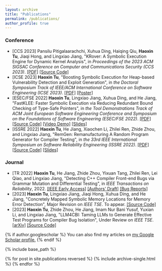 ```yaml
---
layout: archive
title: "Publications"
permalink: /publications/
author_profile: true
---
```

### Conference
 * [CCS 2023] Pansilu Pitigalaarachchi, Xuhua Ding, Haiqing Qiu, **Haoxin Tu**, Jiaqi Hong, and Lingxiao Jiang, "KRover: A Symbolic Execution Engine for Dynamic Kernel Analysis", in *Proceedings of the 2023 ACM SIGSAC Conference on Computer and Communications Security (CCS 2023)*. [[PDF]](https://haoxintu.github.io/files/ccs2023-KRover_camera_ready.pdf) [[Source Code]](https://github.com/KRoverSystems/KRover)
 * [ICSE 2023] **Haoxin Tu**, "Boosting Symbolic Execution for Heap-based Vulnerability Detection and Exploit Generation", in *the Doctoral Symposium Track of IEEE/ACM International Conference on Software Engineering (ICSE 2023)*. [[PDF]](https://haoxintu.github.io/files/icse23-ds-paper.pdf) [[Poster]](https://haoxintu.github.io/files/icse23-ds-poster.pdf)
 * [ESEC/FSE 2022] **Haoxin Tu**, Lingxiao Jiang, Xuhua Ding, and He Jiang, "FastKLEE: Faster Symbolic Execution via Reducing Redundant Bound Checking of Type-Safe Pointers", in *the Tool Demonstrations Track of ACM Joint European Software Engineering Conference and Symposium on the Foundations of Software Engineering (ESEC/FSE 2022)*. [[PDF]](https://haoxintu.github.io/files/fse2022-FastKLEE.pdf) [[Source Code]](https://github.com/haoxintu/FastKLEE) [[Video Demo]](https://youtu.be/iLLlZD384zM) [[Slides]](https://haoxintu.github.io/files/FastKLEE-slides.pdf)
 * [ISSRE 2022] **Haoxin Tu**, He Jiang, Xiaochen Li, Zhilei Ren, Zhide Zhou, and Lingxiao Jiang, "RemGen: Remanufacturing A Random Program Generator for Compiler Testing", in *the 33rd IEEE International Symposium on Software Reliability Engineering (ISSRE 2022)*. [[PDF]](https://haoxintu.github.io/files/issre2022-camera-ready.pdf) [[Source Code]](https://github.com/haoxintu/RemCCG) [[Slides]](https://haoxintu.github.io/files/RemGen-slides.pdf)


### Journal

 * [TR 2022] **Haoxin Tu**, He Jiang, Zhide Zhou, Yixuan Tang, Zhilei Ren, Lei Qiao, and Lingxiao Jiang, "Detecting C++ Compiler Front-end Bugs via Grammar Mutation and Differential Testing", in *IEEE Transactions on Reliability*, 2022. [[IEEE Early Access]](https://ieeexplore.ieee.org/document/9777893) [[Authors' Draft]](https://haoxintu.github.io/files/tr-2022-draft.pdf) [[Bug Reports]](https://github.com/haoxintu/CCOFT/blob/main/reported-bugs.md)
 *  [2023] **Haoxin Tu**, Lingxiao Jiang, Jiaqi Hong, Xuhua Ding, and He Jiang, "Concretely Mapped Symbolic Memory Locations
for Memory Error Detection", Major Revision on *IEEE TSE*. To appear. [[Source Code]](https://github.com/haoxintu/SymLoc)
 * [2023] **Haoxin Tu**, Zhide Zhou, He Jiang, Imam Nur Bani Yusuf, Yuxian Li, and Lingxiao Jiang, "LLM4CBI: Taming LLMs to Generate Effective Test Programs for Compiler Bug Isolation", Under Review on *IEEE TSE*. [[arXiv]](https://haoxintu.github.io/files/llm4cbi-2023-arxiv.pdf) [[Source Code]](https://github.com/haoxintu/LLM4CBI)

{% if author.googlescholar %}
  You can also find my articles on <u><a href="{{author.googlescholar}}">my Google Scholar profile</a>.</u>
{% endif %}

{% include base_path %}

{% for post in site.publications reversed %}
  {% include archive-single.html %}
{% endfor %}
